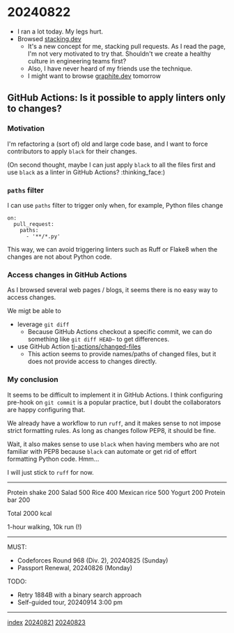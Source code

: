 <head><meta name="viewport" content="width=device-width, initial-scale=1.0, user-scalable=yes" /><meta charset="UTF-8"></head>

# 20240822

- I ran a lot today. My legs hurt.
- Browsed [stacking.dev](https://www.stacking.dev/)
	- It\'s a new concept for me, stacking pull requests. As I read the page, I\'m not very motivated to try that. Shouldn\'t we create a healthy culture in engineering teams first?
	- Also, I have never heard of my friends use the technique.
	- I might want to browse [graphite.dev](https://graphite.dev/features/cli) tomorrow

## GitHub Actions: Is it possible to apply linters only to changes?

### Motivation

I\'m refactoring a (sort of) old and large code base, and I want to force contributors to apply `black` for their changes.

(On second thought, maybe I can just apply `black` to all the files first and use `black` as a linter in GitHub Actions? :thinking\_face:)

### `paths` filter

I can use `paths` filter to trigger only when, for example, Python files change

```
on:
  pull_request:
    paths:
      - '**/*.py'
```

This way, we can avoid triggering linters such as Ruff or Flake8 when the changes are not about Python code.

### Access changes in GitHub Actions

As I browsed several web pages / blogs, it seems there is no easy way to access changes.

We migt be able to

- leverage `git diff`
	- Because GitHub Actions checkout a specific commit, we can do something like `git diff HEAD~` to get differences.
- use GitHub Action [tj-actions/changed-files](https://github.com/marketplace/actions/changed-files)
	- This action seems to provide names/paths of changed files, but it does not provide access to changes directly.

### My conclusion

It seems to be difficult to implement it in GitHub Actions. I think configuring pre-hook on `git commit` is a popular practice, but I doubt the collaborators are happy configuring that.

We already have a workflow to run `ruff`, and it makes sense to not impose strict formatting rules. As long as changes follow PEP8, it should be fine.

Wait, it also makes sense to use `black` when having members who are not familiar with PEP8 because `black` can automate or get rid of effort formatting Python code. Hmm...

I will just stick to `ruff` for now.

---

Protein shake 200
Salad 500
Rice 400
Mexican rice 500
Yogurt 200
Protein bar 200

Total 2000 kcal

1-hour walking, 10k run (!)

---

MUST:

- Codeforces Round 968 (Div. 2), 20240825 (Sunday)
- Passport Renewal, 20240826 (Monday)

TODO:

- Retry 1884B with a binary search approach
- Self-guided tour, 20240914 3:00 pm

---

[index](../../index.html)
[20240821](20240821.html)
[20240823](20240823.html)
